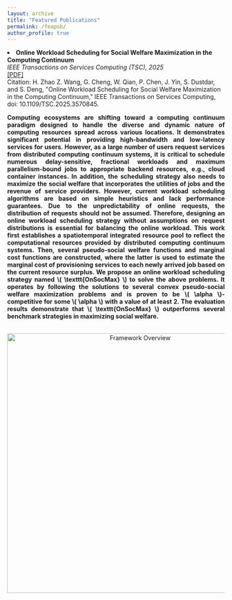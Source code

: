 ```yaml
---
layout: archive
title: "Featured Publications"
permalink: /feapub/
author_profile: true
---
```


  <li>
    <strong>Online Workload Scheduling for Social Welfare Maximization in the Computing Continuum</strong><br/>
    <em>IEEE Transactions on Services Computing (TSC), 2025</em>
    <div>
        <a href="https://ZiqiWang0312.github.io/bio/files/TSC.pdf" target="_blank">[PDF]</a><br/>
        Citation: H. Zhao Z. Wang, G. Cheng, W. Qian, P. Chen, J. Yin, S. Dustdar, and S. Deng, "Online Workload Scheduling for Social Welfare Maximization in the Computing Continuum," IEEE Transactions on Services Computing, doi: 10.1109/TSC.2025.3570845.<br/>
    </div>
    <div style="line-height: 1.8;">  </div>
    <p style="text-align: justify; font-weight: bold;"> 
    Computing ecosystems are shifting toward a computing continuum paradigm designed to handle the diverse and dynamic nature of computing resources spread across various locations. It demonstrates significant potential in providing high-bandwidth and low-latency services for users. However, as a large number of users request services from distributed computing continuum systems, it is critical to schedule numerous delay-sensitive, fractional workloads and maximum parallelism-bound jobs to appropriate backend resources, e.g., cloud container instances. In addition, the scheduling strategy also needs to maximize the social welfare that incorporates the utilities of jobs and the revenue of service providers. However, current workload scheduling algorithms are based on simple heuristics and lack performance guarantees. Due to the unpredictability of online requests, the distribution of requests should not be assumed. Therefore, designing an online workload scheduling strategy without assumptions on request distributions is essential for balancing the online workload. This work first establishes a spatiotemporal integrated resource pool to reflect the computational resources provided by distributed computing continuum systems. Then, several pseudo-social welfare functions and marginal cost functions are constructed, where the latter is used to estimate the marginal cost of provisioning services to each newly arrived job based on the current resource surplus. We propose an online workload scheduling strategy named \( \texttt{OnSocMax} \) to solve the above problems. It operates by following the solutions to several convex pseudo-social welfare maximization problems and is proven to be \( \alpha \)-competitive for some \( \alpha \) with a value of at least 2. The evaluation results demonstrate that \( \texttt{OnSocMax} \) outperforms several benchmark strategies in maximizing social welfare. </p><br/>
    <div style="text-align:center;">
        <img src="https://ZiqiWang0312.github.io/bio/files/OnSocMax_framework.eps" alt="Framework Overview" width="600"/>
    </div>
  </li>